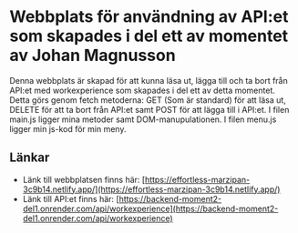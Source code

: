 # Webbplats för användning av API:et som skapades i del ett av momentet av Johan Magnusson
Denna webbplats är skapad för att kunna läsa ut, lägga till och ta bort från API:et med workexperience som skapades i del ett av detta momentet. Detta görs genom fetch metoderna: GET (Som är standard) för att läsa ut, DELETE för att ta bort från API:et samt POST för att lägga till i API:et. 
I filen main.js ligger mina metoder samt DOM-manupulationen. 
I filen menu.js ligger min js-kod för min meny.

## Länkar
* Länk till webbplatsen finns här: [https://effortless-marzipan-3c9b14.netlify.app/](https://effortless-marzipan-3c9b14.netlify.app/) 
* Länk till API:et finns här: [https://backend-moment2-del1.onrender.com/api/workexperience](https://backend-moment2-del1.onrender.com/api/workexperience)